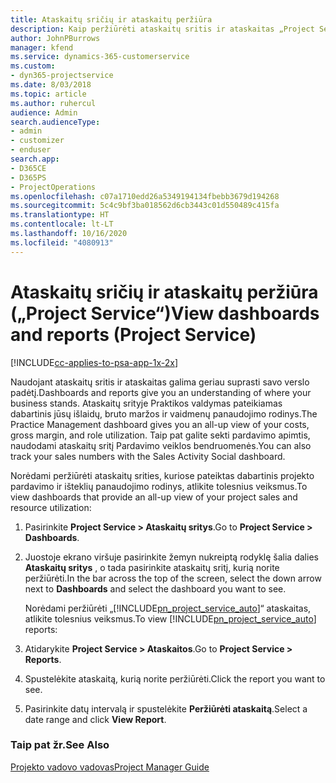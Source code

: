 ```yaml
---
title: Ataskaitų sričių ir ataskaitų peržiūra
description: Kaip peržiūrėti ataskaitų sritis ir ataskaitas „Project Service“
author: JohnPBurrows
manager: kfend
ms.service: dynamics-365-customerservice
ms.custom:
- dyn365-projectservice
ms.date: 8/03/2018
ms.topic: article
ms.author: ruhercul
audience: Admin
search.audienceType:
- admin
- customizer
- enduser
search.app:
- D365CE
- D365PS
- ProjectOperations
ms.openlocfilehash: c07a1710edd26a5349194134fbebb3679d194268
ms.sourcegitcommit: 5c4c9bf3ba018562d6cb3443c01d550489c415fa
ms.translationtype: HT
ms.contentlocale: lt-LT
ms.lasthandoff: 10/16/2020
ms.locfileid: "4080913"
---
```

# <a name="view-dashboards-and-reports-project-service"></a><span data-ttu-id="2ac47-103">Ataskaitų sričių ir ataskaitų peržiūra („Project Service“)</span><span class="sxs-lookup"><span data-stu-id="2ac47-103">View dashboards and reports (Project Service)</span></span>

[!INCLUDE[cc-applies-to-psa-app-1x-2x](../includes/cc-applies-to-psa-app-1x-2x.md)]

<span data-ttu-id="2ac47-104">Naudojant ataskaitų sritis ir ataskaitas galima geriau suprasti savo verslo padėtį.</span><span class="sxs-lookup"><span data-stu-id="2ac47-104">Dashboards and reports give you an understanding of where your business stands.</span></span> <span data-ttu-id="2ac47-105">Ataskaitų srityje Praktikos valdymas pateikiamas dabartinis jūsų išlaidų, bruto maržos ir vaidmenų panaudojimo rodinys.</span><span class="sxs-lookup"><span data-stu-id="2ac47-105">The Practice Management dashboard gives you an all-up view of your costs, gross margin, and role utilization.</span></span> <span data-ttu-id="2ac47-106">Taip pat galite sekti pardavimo apimtis, naudodami ataskaitų sritį Pardavimo veiklos bendruomenės.</span><span class="sxs-lookup"><span data-stu-id="2ac47-106">You can also track your sales numbers with the Sales Activity Social dashboard.</span></span>  
  
 <span data-ttu-id="2ac47-107">Norėdami peržiūrėti ataskaitų srities, kuriose pateiktas dabartinis projekto pardavimo ir išteklių panaudojimo rodinys, atlikite tolesnius veiksmus.</span><span class="sxs-lookup"><span data-stu-id="2ac47-107">To view dashboards that provide an all-up view of your project sales and resource utilization:</span></span>  
  
1. <span data-ttu-id="2ac47-108">Pasirinkite **Project Service > Ataskaitų sritys**.</span><span class="sxs-lookup"><span data-stu-id="2ac47-108">Go to **Project Service > Dashboards**.</span></span>  
  
2. <span data-ttu-id="2ac47-109">Juostoje ekrano viršuje pasirinkite žemyn nukreiptą rodyklę šalia dalies **Ataskaitų sritys** , o tada pasirinkite ataskaitų sritį, kurią norite peržiūrėti.</span><span class="sxs-lookup"><span data-stu-id="2ac47-109">In the bar across the top of the screen, select the down arrow next to **Dashboards** and select the dashboard you want to see.</span></span>  
  
   <span data-ttu-id="2ac47-110">Norėdami peržiūrėti „[!INCLUDE[pn_project_service_auto](../includes/pn-project-service-auto.md)]“ ataskaitas, atlikite tolesnius veiksmus.</span><span class="sxs-lookup"><span data-stu-id="2ac47-110">To view [!INCLUDE[pn_project_service_auto](../includes/pn-project-service-auto.md)] reports:</span></span>  
  
3. <span data-ttu-id="2ac47-111">Atidarykite **Project Service > Ataskaitos**.</span><span class="sxs-lookup"><span data-stu-id="2ac47-111">Go to **Project Service > Reports**.</span></span>  
  
4. <span data-ttu-id="2ac47-112">Spustelėkite ataskaitą, kurią norite peržiūrėti.</span><span class="sxs-lookup"><span data-stu-id="2ac47-112">Click the report you want to see.</span></span>  
  
5. <span data-ttu-id="2ac47-113">Pasirinkite datų intervalą ir spustelėkite **Peržiūrėti ataskaitą**.</span><span class="sxs-lookup"><span data-stu-id="2ac47-113">Select a date range and click **View Report**.</span></span>  
  
### <a name="see-also"></a><span data-ttu-id="2ac47-114">Taip pat žr.</span><span class="sxs-lookup"><span data-stu-id="2ac47-114">See Also</span></span>  
 [<span data-ttu-id="2ac47-115">Projekto vadovo vadovas</span><span class="sxs-lookup"><span data-stu-id="2ac47-115">Project Manager Guide</span></span>](../psa/project-manager-guide.md)
